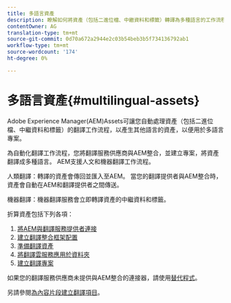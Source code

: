 ```yaml
---
title: 多語言資產
description: 瞭解如何將資產（包括二進位檔、中繼資料和標籤）轉譯為多種語言的工作流程自動化。
contentOwner: AG
translation-type: tm+mt
source-git-commit: 0d70a672a2944e2c03b54beb3b5f734136792ab1
workflow-type: tm+mt
source-wordcount: '174'
ht-degree: 0%

---
```



# 多語言資產{#multilingual-assets}

Adobe Experience Manager(AEM)Assets可讓您自動處理資產（包括二進位檔、中繼資料和標籤）的翻譯工作流程，以產生其他語言的資產，以便用於多語言專案。

為自動化翻譯工作流程，您將翻譯服務供應商與AEM整合，並建立專案，將資產翻譯成多種語言。 AEM支援人文和機器翻譯工作流程。

人類翻譯：轉譯的資產會傳回並匯入至AEM。 當您的翻譯提供者與AEM整合時，資產會自動在AEM和翻譯提供者之間傳送。

機器翻譯：機器翻譯服務會立即轉譯資產的中繼資料和標籤。

折算資產包括下列各項：

1. [將AEM與翻譯服務提供者連接](/help/sites-administering/tc-tic.md#connecting-to-a-translation-service-provider)
1. [建立翻譯整合框架配置](/help/sites-administering/tc-tic.md)
1. [準備翻譯資產](preparing-assets-for-translation.md)
1. [將翻譯雲服務應用於資料夾](transition-cloud-services.md)
1. [建立翻譯專案](translation-projects.md)

如果您的翻譯服務供應商未提供與AEM整合的連接器，請使用[替代程式](/help/sites-administering/tc-manage.md#exporting-a-translation-job)。

另請參閱[為內容片段建立翻譯項目](creating-translation-projects-for-content-fragments.md)。
